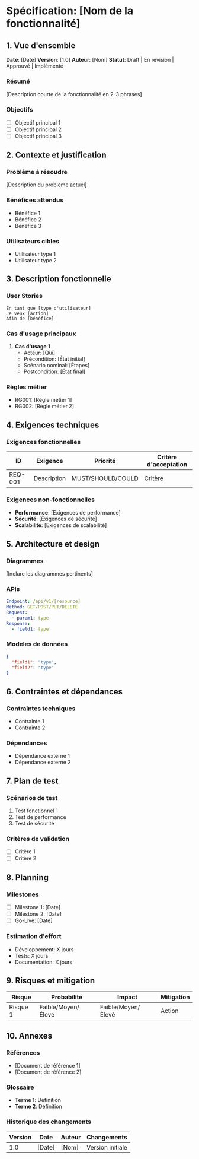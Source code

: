 # Spécification: [Nom de la fonctionnalité]

## 1. Vue d'ensemble
**Date**: [Date]
**Version**: [1.0]
**Auteur**: [Nom]
**Statut**: Draft | En révision | Approuvé | Implémenté

### Résumé
[Description courte de la fonctionnalité en 2-3 phrases]

### Objectifs
- [ ] Objectif principal 1
- [ ] Objectif principal 2
- [ ] Objectif principal 3

## 2. Contexte et justification

### Problème à résoudre
[Description du problème actuel]

### Bénéfices attendus
- Bénéfice 1
- Bénéfice 2
- Bénéfice 3

### Utilisateurs cibles
- Utilisateur type 1
- Utilisateur type 2

## 3. Description fonctionnelle

### User Stories
```
En tant que [type d'utilisateur]
Je veux [action]
Afin de [bénéfice]
```

### Cas d'usage principaux
1. **Cas d'usage 1**
   - Acteur: [Qui]
   - Précondition: [État initial]
   - Scénario nominal: [Étapes]
   - Postcondition: [État final]

### Règles métier
- RG001: [Règle métier 1]
- RG002: [Règle métier 2]

## 4. Exigences techniques

### Exigences fonctionnelles
| ID | Exigence | Priorité | Critère d'acceptation |
|----|----------|----------|----------------------|
| REQ-001 | Description | MUST/SHOULD/COULD | Critère |

### Exigences non-fonctionnelles
- **Performance**: [Exigences de performance]
- **Sécurité**: [Exigences de sécurité]
- **Scalabilité**: [Exigences de scalabilité]

## 5. Architecture et design

### Diagrammes
[Inclure les diagrammes pertinents]

### APIs
```yaml
Endpoint: /api/v1/[resource]
Method: GET/POST/PUT/DELETE
Request:
  - param1: type
Response:
  - field1: type
```

### Modèles de données
```json
{
  "field1": "type",
  "field2": "type"
}
```

## 6. Contraintes et dépendances

### Contraintes techniques
- Contrainte 1
- Contrainte 2

### Dépendances
- Dépendance externe 1
- Dépendance externe 2

## 7. Plan de test

### Scénarios de test
1. Test fonctionnel 1
2. Test de performance
3. Test de sécurité

### Critères de validation
- [ ] Critère 1
- [ ] Critère 2

## 8. Planning

### Milestones
- [ ] Milestone 1: [Date]
- [ ] Milestone 2: [Date]
- [ ] Go-Live: [Date]

### Estimation d'effort
- Développement: X jours
- Tests: X jours
- Documentation: X jours

## 9. Risques et mitigation

| Risque | Probabilité | Impact | Mitigation |
|--------|------------|--------|------------|
| Risque 1 | Faible/Moyen/Élevé | Faible/Moyen/Élevé | Action |

## 10. Annexes

### Références
- [Document de référence 1]
- [Document de référence 2]

### Glossaire
- **Terme 1**: Définition
- **Terme 2**: Définition

### Historique des changements
| Version | Date | Auteur | Changements |
|---------|------|--------|-------------|
| 1.0 | [Date] | [Nom] | Version initiale |